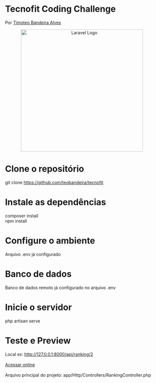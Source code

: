 # Tecnofit Coding Challenge
Por <a href="http://teobandeira.vercel.app/" target="_blank">Timoteo Bandeira Alves</a>

<p align="center"><a href="https://laravel.com" target="_blank"><img src="https://raw.githubusercontent.com/laravel/art/master/logo-lockup/5%20SVG/2%20CMYK/1%20Full%20Color/laravel-logolockup-cmyk-red.svg" width="400" alt="Laravel Logo"></a></p>

# Clone o repositório
git clone https://github.com/teobandeira/tecnofit

# Instale as dependências
composer install <br>
npm install

# Configure o ambiente
Arquivo .env já configurado

# Banco de dados
Banco de dados remoto já configurado no arquivo .env

# Inicie o servidor
php artisan serve

# Teste e Preview
Local ex: http://127.0.0.1:8000/api/ranking/2
<br><br>
<a href="https://teobandeira-tecnofit-t6jr3s.laravel.cloud/">Acessar online</a> <br> <br>
Arquivo principal do projeto: app/Http/Controllers/RankingController.php